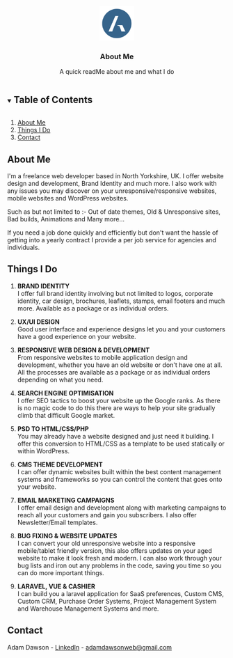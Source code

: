 <!-- PROJECT LOGO -->
<br />
<p align="center">
  <a href="https://github.com/AdsDawson/Dawsony/">
    <img src="adam-logo.png" alt="Logo" width="80" height="80">
  </a>

  <h3 align="center">About Me</h3>

  <p align="center">
    A quick readMe about me and what I do
    <br />
  </p>
</p>



<!-- TABLE OF CONTENTS -->
<details open="open">
  <summary><h2 style="display: inline-block">Table of Contents</h2></summary>
  <ol>
    <li><a href="#about-me">About Me</a></li>
    <li><a href="#things-i-do">Things I Do</a></li>
    <li><a href="#contact">Contact</a></li>
  </ol>
</details>



<!-- ABOUT ME -->
## About Me
I'm a freelance web developer based in North Yorkshire, UK. I offer website design and development, Brand Identity and much more. I also work with any issues you may discover on your unresponsive/responsive websites, mobile websites and WordPress websites.

Such as but not limited to :- Out of date themes, Old & Unresponsive sites, Bad builds, Animations and Many more...

If you need a job done quickly and efficiently but don't want the hassle of getting into a yearly contract I provide a per job service for agencies and individuals.

<!-- THINGS I DO -->
## Things I Do

1. **BRAND IDENTITY**</br>
I offer full brand identity involving but not limited to logos, corporate identity, car design, brochures, leaflets, stamps, email footers and much more. Available as a package or as individual orders.

2. **UX/UI DESIGN**</br>
Good user interface and experience designs let you and your customers have a good experience on your website.

3. **RESPONSIVE WEB DESIGN & DEVELOPMENT**</br>
From responsive websites to mobile application design and development, whether you have an old website or don't have one at all. All the processes are available as a package or as individual orders depending on what you need.

4. **SEARCH ENGINE OPTIMISATION**</br>
I offer SEO tactics to boost your website up the Google ranks. As there is no magic code to do this there are ways to help your site gradually climb that difficult Google market.

5. **PSD TO HTML/CSS/PHP**</br>
You may already have a website designed and just need it building. I offer this conversion to HTML/CSS as a template to be used statically or within WordPress.

6. **CMS THEME DEVELOPMENT**</br>
I can offer dynamic websites built within the best content management systems and frameworks so you can control the content that goes onto your website.

7. **EMAIL MARKETING CAMPAIGNS**</br>
I offer email design and development along with marketing campaigns to reach all your customers and gain you subscribers. I also offer Newsletter/Email templates.

8. **BUG FIXING & WEBSITE UPDATES**</br>
I can convert your old unresponsive website into a responsive mobile/tablet friendly version, this also offers updates on your aged website to make it look fresh and modern. I can also work through your bug lists and iron out any problems in the code, saving you time so you can do more important things.

9. **LARAVEL, VUE & CASHIER**</br>
I can build you a laravel application for SaaS preferences, Custom CMS, Custom CRM, Purchase Order Systems, Project Management System and Warehouse Management Systems and more.

<!-- CONTACT -->
## Contact

Adam Dawson - [LinkedIn](https://www.linkedin.com/in/dawsonyweb/) - adamdawsonweb@gmail.com


